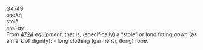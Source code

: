 <body>
  <p>G4749<br>  στολή  <br> stolē  <br><i>stol-ay‘ </i><br>From <a href="g4724.htm">4724</a>  <i>equipment</i>, that is, (specifically) a “stole” or long fitting <i>gown</i> (as a mark of dignity): - long clothing (garment), (long) robe.<br></p>
 </body>